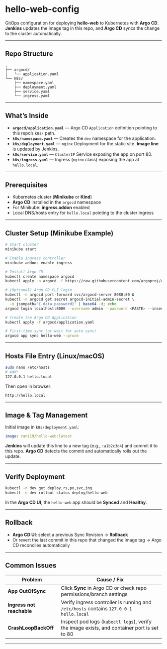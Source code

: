 # hello-web-config

GitOps configuration for deploying **hello-web** to Kubernetes with **Argo CD**.
**Jenkins** updates the image tag in this repo, and **Argo CD** syncs the change to the cluster automatically.

---

## Repo Structure

```
.
├── argocd/
│   └── application.yaml
└── k8s/
    ├── namespace.yaml
    ├── deployment.yaml
    ├── service.yaml
    └── ingress.yaml
```

---

## What’s Inside

* **`argocd/application.yaml`** — Argo CD `Application` definition pointing to this repo’s `k8s/` path.
* **`k8s/namespace.yaml`** — Creates the `dev` namespace for the application.
* **`k8s/deployment.yaml`** — `nginx` Deployment for the static site. **Image line** is updated by Jenkins.
* **`k8s/service.yaml`** — `ClusterIP` Service exposing the app on port 80.
* **`k8s/ingress.yaml`** — Ingress (`nginx` class) exposing the app at `hello.local`.

---

## Prerequisites

* Kubernetes cluster (**Minikube** or **Kind**)
* **Argo CD** installed in the `argocd` namespace
* For Minikube: **ingress addon** enabled
* Local DNS/hosts entry for `hello.local` pointing to the cluster ingress

---

## Cluster Setup (Minikube Example)

```bash
# Start cluster
minikube start

# Enable ingress controller
minikube addons enable ingress

# Install Argo CD
kubectl create namespace argocd
kubectl apply -n argocd -f https://raw.githubusercontent.com/argoproj/argo-cd/stable/manifests/install.yaml

# (Optional) Argo CD CLI login
kubectl -n argocd port-forward svc/argocd-server 8080:80 &
kubectl -n argocd get secret argocd-initial-admin-secret \
  -o jsonpath='{.data.password}' | base64 -d; echo
argocd login localhost:8080 --username admin --password <PASTE> --insecure

# Create the Argo CD Application
kubectl apply -f argocd/application.yaml

# First-time sync (or wait for auto-sync)
argocd app sync hello-web --prune
```

---

## Hosts File Entry (Linux/macOS)

```bash
sudo nano /etc/hosts
# Add:
127.0.0.1 hello.local
```

Then open in browser:

```
http://hello.local
```

---

## Image & Tag Management

Initial image in `k8s/deployment.yaml`:

```yaml
image: rani19/hello-web:latest
```

**Jenkins** will update this line to a new tag (e.g., `:a1b2c3d4`) and commit it to this repo.
**Argo CD** detects the commit and automatically rolls out the update.

---

## Verify Deployment

```bash
kubectl -n dev get deploy,rs,po,svc,ing
kubectl -n dev rollout status deploy/hello-web
```

In the **Argo CD UI**, the `hello-web` app should be **Synced** and **Healthy**.

---

## Rollback

* **Argo CD UI**: select a previous Sync Revision → **Rollback**
* Or revert the last commit in this repo that changed the image tag → Argo CD reconciles automatically

---

## Common Issues

| Problem                   | Cause / Fix                                                                                 |
| ------------------------- | ------------------------------------------------------------------------------------------- |
| **App OutOfSync**         | Click **Sync** in Argo CD or check repo permissions/branch settings                         |
| **Ingress not reachable** | Verify ingress controller is running and `/etc/hosts` contains `127.0.0.1 hello.local`      |
| **CrashLoopBackOff**      | Inspect pod logs (`kubectl logs`), verify the image exists, and container port is set to 80 |

---
